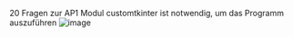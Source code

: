 20 Fragen zur AP1
Modul customtkinter ist notwendig, um das Programm auszuführen
![image](https://github.com/Creo27/Quiz-for-the-final-exam/assets/119040734/d660f255-2713-42ce-ba8d-57809de598f4)
